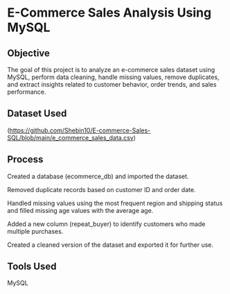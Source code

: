 # E-Commerce Sales Analysis Using MySQL

## Objective
The goal of this project is to analyze an e-commerce sales dataset using MySQL, perform data cleaning, handle missing values, remove duplicates, and extract insights related to customer behavior, order trends, and sales performance.

## Dataset Used
(https://github.com/Shebin10/E-commerce-Sales-SQL/blob/main/e_commerce_sales_data.csv)


## Process
Created a database (ecommerce_db) and imported the dataset.

Removed duplicate records based on customer ID and order date.

Handled missing values using the most frequent region and shipping status and filled missing age values with the average age.

Added a new column (repeat_buyer) to identify customers who made multiple purchases.

Created a cleaned version of the dataset and exported it for further use.

## Tools Used
MySQL
